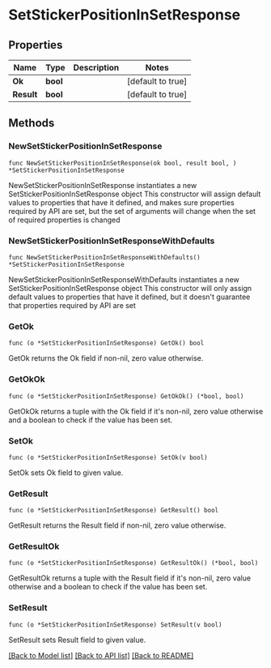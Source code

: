 # SetStickerPositionInSetResponse

## Properties

Name | Type | Description | Notes
------------ | ------------- | ------------- | -------------
**Ok** | **bool** |  | [default to true]
**Result** | **bool** |  | [default to true]

## Methods

### NewSetStickerPositionInSetResponse

`func NewSetStickerPositionInSetResponse(ok bool, result bool, ) *SetStickerPositionInSetResponse`

NewSetStickerPositionInSetResponse instantiates a new SetStickerPositionInSetResponse object
This constructor will assign default values to properties that have it defined,
and makes sure properties required by API are set, but the set of arguments
will change when the set of required properties is changed

### NewSetStickerPositionInSetResponseWithDefaults

`func NewSetStickerPositionInSetResponseWithDefaults() *SetStickerPositionInSetResponse`

NewSetStickerPositionInSetResponseWithDefaults instantiates a new SetStickerPositionInSetResponse object
This constructor will only assign default values to properties that have it defined,
but it doesn't guarantee that properties required by API are set

### GetOk

`func (o *SetStickerPositionInSetResponse) GetOk() bool`

GetOk returns the Ok field if non-nil, zero value otherwise.

### GetOkOk

`func (o *SetStickerPositionInSetResponse) GetOkOk() (*bool, bool)`

GetOkOk returns a tuple with the Ok field if it's non-nil, zero value otherwise
and a boolean to check if the value has been set.

### SetOk

`func (o *SetStickerPositionInSetResponse) SetOk(v bool)`

SetOk sets Ok field to given value.


### GetResult

`func (o *SetStickerPositionInSetResponse) GetResult() bool`

GetResult returns the Result field if non-nil, zero value otherwise.

### GetResultOk

`func (o *SetStickerPositionInSetResponse) GetResultOk() (*bool, bool)`

GetResultOk returns a tuple with the Result field if it's non-nil, zero value otherwise
and a boolean to check if the value has been set.

### SetResult

`func (o *SetStickerPositionInSetResponse) SetResult(v bool)`

SetResult sets Result field to given value.



[[Back to Model list]](../README.md#documentation-for-models) [[Back to API list]](../README.md#documentation-for-api-endpoints) [[Back to README]](../README.md)


